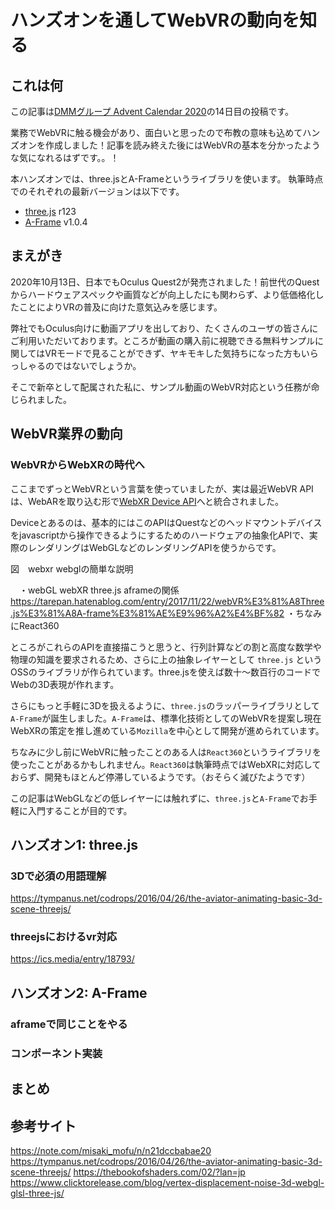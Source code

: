 # ハンズオンを通してWebVRの動向を知る

## これは何

この記事は[DMMグループ Advent Calendar 2020](https://qiita.com/advent-calendar/2020/dmm)の14日目の投稿です。

業務でWebVRに触る機会があり、面白いと思ったので布教の意味も込めてハンズオンを作成しました！記事を読み終えた後にはWebVRの基本を分かったような気になれるはずです。。！

本ハンズオンでは、three.jsとA-Frameというライブラリを使います。
執筆時点でのそれぞれの最新バージョンは以下です。

- [three.js](https://threejs.org/) r123
- [A-Frame](https://aframe.io/) v1.0.4

## まえがき

2020年10月13日、日本でもOculus Quest2が発売されました！前世代のQuestからハードウェアスペックや画質などが向上したにも関わらず、より低価格化したことによりVRの普及に向けた意気込みを感じます。

弊社でもOculus向けに動画アプリを出しており、たくさんのユーザの皆さんにご利用いただいております。ところが動画の購入前に視聴できる無料サンプルに関してはVRモードで見ることができず、ヤキモキした気持ちになった方もいらっしゃるのではないでしょうか。

そこで新卒として配属された私に、サンプル動画のWebVR対応という任務が命じられました。

## WebVR業界の動向

### WebVRからWebXRの時代へ
ここまでずっとWebVRという言葉を使っていましたが、実は最近WebVR APIは、WebARを取り込む形で[WebXR Device API](https://developer.mozilla.org/ja/docs/Web/API/WebXR_Device_API)へと統合されました。

Deviceとあるのは、基本的にはこのAPIはQuestなどのヘッドマウントデバイスをjavascriptから操作できるようにするためのハードウェアの抽象化APIで、実際のレンダリングはWebGLなどのレンダリングAPIを使うからです。

図　webxr webglの簡単な説明

　・webGL webXR three.js aframeの関係 https://tarepan.hatenablog.com/entry/2017/11/22/webVR%E3%81%A8Three.js%E3%81%A8A-frame%E3%81%AE%E9%96%A2%E4%BF%82
  ・ちなみにReact360

ところがこれらのAPIを直接描こうと思うと、行列計算などの割と高度な数学や物理の知識を要求されるため、さらに上の抽象レイヤーとして `three.js` というOSSのライブラリが作られています。three.jsを使えば数十〜数百行のコードでWebの3D表現が作れます。

さらにもっと手軽に3Dを扱えるように、`three.js`のラッパーライブラリとして`A-Frame`が誕生しました。`A-Frame`は、標準化技術としてのWebVRを提案し現在WebXRの策定を推し進めている`Mozilla`を中心として開発が進められています。

ちなみに少し前にWebVRに触ったことのある人は`React360`というライブラリを使ったことがあるかもしれません。`React360`は執筆時点ではWebXRに対応しておらず、開発もほとんど停滞しているようです。（おそらく滅びたようです）

この記事はWebGLなどの低レイヤーには触れずに、`three.js`と`A-Frame`でお手軽に入門することが目的です。

## ハンズオン1: three.js

### 3Dで必須の用語理解 
https://tympanus.net/codrops/2016/04/26/the-aviator-animating-basic-3d-scene-threejs/

### threejsにおけるvr対応 
https://ics.media/entry/18793/

## ハンズオン2: A-Frame
### aframeで同じことをやる
### コンポーネント実装

## まとめ

## 参考サイト
https://note.com/misaki_mofu/n/n21dccbabae20
https://tympanus.net/codrops/2016/04/26/the-aviator-animating-basic-3d-scene-threejs/
https://thebookofshaders.com/02/?lan=jp
https://www.clicktorelease.com/blog/vertex-displacement-noise-3d-webgl-glsl-three-js/